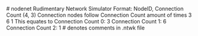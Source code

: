 \# nodenet
Rudimentary Network Simulator
Format: NodeID, Connection Count (4, 3)
Connection nodes follow Connection Count amount of times
3
6
1
This equates to
Connection Count 0: 3
Connection Count 1: 6
Connection Count 2: 1
\# denotes comments in .ntwk file
